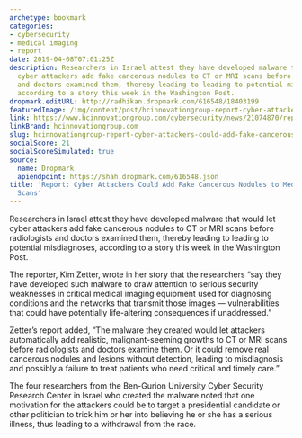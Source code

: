 ```yaml
---
archetype: bookmark
categories:
- cybersecurity
- medical imaging
- report
date: 2019-04-08T07:01:25Z
description: Researchers in Israel attest they have developed malware that would let
  cyber attackers add fake cancerous nodules to CT or MRI scans before radiologists
  and doctors examined them, thereby leading to leading to potential misdiagnoses,
  according to a story this week in the Washington Post.
dropmark.editURL: http://radhikan.dropmark.com/616548/18403199
featuredImage: /img/content/post/hcinnovationgroup-report-cyber-attackers-could-add-fake-cancerous-nodules-to-medical-imaging-scans.jpg
link: https://www.hcinnovationgroup.com/cybersecurity/news/21074870/report-cyber-attackers-could-add-fake-cancerous-nodules-to-medical-imaging-scans
linkBrand: hcinnovationgroup.com
slug: hcinnovationgroup-report-cyber-attackers-could-add-fake-cancerous-nodules-to-medical-imaging-scans
socialScore: 21
socialScoreSimulated: true
source:
  name: Dropmark
  apiendpoint: https://shah.dropmark.com/616548.json
title: 'Report: Cyber Attackers Could Add Fake Cancerous Nodules to Medical Imaging
  Scans'
---
```

Researchers in Israel attest they have developed malware that would let cyber attackers add fake cancerous nodules to CT or MRI scans before radiologists and doctors examined them, thereby leading to leading to potential misdiagnoses, according to a story this week in the Washington Post.

The reporter, Kim Zetter, wrote in her story that the researchers “say they have developed such malware to draw attention to serious security weaknesses in critical medical imaging equipment used for diagnosing conditions and the networks that transmit those images — vulnerabilities that could have potentially life-altering consequences if unaddressed.”

Zetter’s report added, “The malware they created would let attackers automatically add realistic, malignant-seeming growths to CT or MRI scans before radiologists and doctors examine them. Or it could remove real cancerous nodules and lesions without detection, leading to misdiagnosis and possibly a failure to treat patients who need critical and timely care.”

The four researchers from the Ben-Gurion University Cyber Security Research Center in Israel who created the malware noted that one motivation for the attackers could be to target a presidential candidate or other politician to trick him or her into believing he or she has a serious illness, thus leading to a withdrawal from the race.

